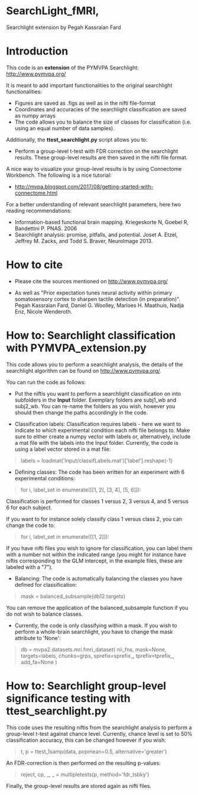 # SearchLight_fMRI, 
Searchlight extension by Pegah Kassraian Fard

# **Introduction**

This code is an **extension** of the PYMVPA Searchlight: http://www.pymvpa.org/

It is meant to add important functionalities to the original searchlight functionalities:

- Figures are saved as .figs as well as in the nifti file-format
- Coordinates and accuracies of the searchlight classification are saved as numpy arrays 
- The code allows you to balance the size of classes for classification (i.e. using an equal number of data samples). 

Additionally, the **ttest_searchlight.py** script allows you to:

- Perform a group-level t-test with FDR correction on the searchlight results. These group-level results are then saved in the nifti file format.

A nice way to visualize your group-level results is by using Connectome Workbench. The following is a nice tutorial:

- http://mvpa.blogspot.com/2017/08/getting-started-with-connectome.html 

For a better understanding of relevant searchlight parameters, here two reading recommendations:

- Information-based functional brain mapping. Kriegeskorte N, Goebel R, Bandettini P. PNAS. 2006
- Searchlight analysis: promise, pitfalls, and potential.
Joset A. Etzel, Jeffrey M. Zacks, and Todd S. Braver, NeuroImage 2013.

# **How to cite**

- Please cite the sources mentioned on http://www.pymvpa.org/ 

- As well as "Prior expectation tunes neural activity within primary somatosensory cortex to sharpen tactile detection (in preparation)".
Pegah Kassraian Fard, Daniel G. Woolley, Marloes H. Maathuis, Nadja Enz, Nicole Wenderoth.

# **How to: Searchlight classification with PYMVPA_extension.py**

This code allows you to perform a searchlight analysis, the details of the searchlight algorithm can be found on 
http://www.pymvpa.org/. 

You can run the code as follows:

- Put the niftis you want to perform a searchlight classification on into subfolders in the **Input** folder. Exemplary folders are subj1_wb and subj2_wb. You can re-name the folders as you wish, however you should then change the paths accordingly in the code.

- Classification labels: Classification requires labels - here we want to indicate to which experimental condition each nifti file belongs to. Make sure to either create a numpy vector with labels or, alternatively, include a mat file with the labels into the Input folder. Currently, the code is using a label vector stored in a mat file: 

> labels = loadmat('Input/classifLabels.mat')['label'].reshape(-1)

- Defining classes: The code has been written for an experiment with 6 experimental conditions:

> for i, label_set in enumerate([[1, 2], [3, 4], [5, 6]]):

Classification is performed for classes 1 versus 2, 3 versus 4, and 5 versus 6 for each subject.

If you want to for instance solely classify class 1 versus class 2, you can change the code to:

> for i, label_set in enumerate([[1, 2]]):

If you have nifti files you wish to ignore for classification, you can label them with a number not within the indicated range 
(you might for instance have niftis corresponding to the GLM intercept, in the example files, these are labeled with a "7").

- Balancing: The code is automatically balancing the classes you have defined for classification:

> mask = balanced_subsample(db12.targets)

You can remove the application of the balanced_subsample function if you do not wish to balance classes.

- Currently, the code is only classifying within a mask. If you wish to perform a whole-brain searchlight, you have to
change the mask attribute to 'None':

>  db = mvpa2.datasets.mri.fmri_dataset(
        nii_fns, mask=None, targets=labels, chunks=grps, sprefix=sprefix_, tprefix=tprefix_,
        add_fa=None
    )

# **How to: Searchlight group-level significance testing with ttest_searchlight.py**

This code uses the resulting niftis from the searchlight analysis to perform a group-level t-test against chance level.
Currently, chance level is set to 50% classification accuracy, this can be changed however if you wish:

 > t, p = ttest_1samp(data, popmean=0.5, alternative='greater')
 
 An FDR-correction is then performed on the resulting p-values:
 
 > reject, cp, _, _ = multipletests(p, method='fdr_tsbky')
 
 Finally, the group-level results are stored again as nifti files.




